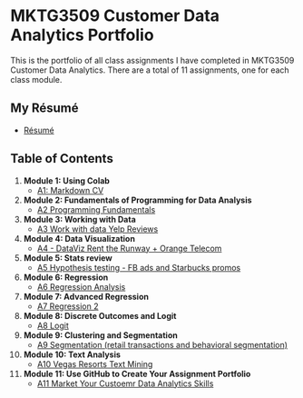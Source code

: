 # MKTG3509 Customer Data Analytics Portfolio
This is the portfolio of all class assignments I have completed in MKTG3509 Customer Data Analytics. There are a total of 11 assignments, one for each class module. 

## My Résumé
- [Résumé](https://colab.research.google.com/drive/1qNx3AoWgn1llYVmeRY5-CmST0XevWAFB?usp=sharing#scrollTo=QTnw9i31t9n0)

## Table of Contents
1. **Module 1: Using Colab**
   - [A1: Markdown CV](https://templeu.instructure.com/courses/100008/assignments/1350602?module_item_id=3434876)
2. **Module 2: Fundamentals of Programming for Data Analysis**
   - [A2 Programming Fundamentals](https://templeu.instructure.com/courses/100008/assignments/1350603?module_item_id=3434885)
3. **Module 3: Working with Data**
   - [A3 Work with data Yelp Reviews](https://templeu.instructure.com/courses/100008/assignments/1350604)
4. **Module 4: Data Visualization**
   - [A4 - DataViz Rent the Runway + Orange Telecom](https://templeu.instructure.com/courses/100008/assignments/1350605)
5. **Module 5: Stats review**
   - [A5 Hypothesis testing - FB ads and Starbucks promos](https://templeu.instructure.com/courses/100008/assignments/1350606)
6. **Module 6: Regression**
   - [A6 Regression Analysis](https://templeu.instructure.com/courses/100008/assignments/1350607)
7. **Module 7: Advanced Regression**
   - [A7 Regression 2](https://templeu.instructure.com/courses/100008/assignments/1350608)
8. **Module 8: Discrete Outcomes and Logit**
   - [A8 Logit](https://templeu.instructure.com/courses/100008/assignments/1350609)
9. **Module 9: Clustering and Segmentation**
   - [A9 Segmentation (retail transactions and behavioral segmentation)](https://templeu.instructure.com/courses/100008/assignments/1350603?module_item_id=3434885)
10. **Module 10: Text Analysis**
    - [A10 Vegas Resorts Text Mining](https://templeu.instructure.com/courses/100008/assignments/1350601)
11. **Module 11: Use GitHub to Create Your Assignment Portfolio**
    - [A11 Market Your Custoemr Data Analytics Skills](https://templeu.instructure.com/courses/100008/assignments/1350603?module_item_id=3434885)
